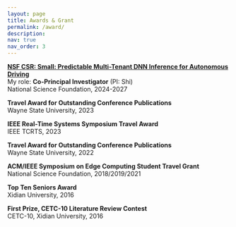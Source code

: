 ```yaml
---
layout: page
title: Awards & Grant
permalink: /award/
description: 
nav: true
nav_order: 3
---
```


**[NSF CSR: Small: Predictable Multi-Tenant DNN Inference for Autonomous Driving](https://www.nsf.gov/awardsearch/showAward?AWD_ID=2343601&HistoricalAwards=false)**\
My role: **Co-Principal Investigator** (PI: Shi)\
National Science Foundation, 2024-2027

**Travel Award for Outstanding Conference Publications**\
Wayne State University, 2023

**IEEE Real-Time Systems Symposium Travel Award**\
IEEE TCRTS, 2023

**Travel Award for Outstanding Conference Publications**\
Wayne State University, 2022

**ACM/IEEE Symposium on Edge Computing Student Travel Grant**\
National Science Foundation, 2018/2019/2021

**Top Ten Seniors Award**\
Xidian University, 2016

**First Prize, CETC-10 Literature Review Contest**\
CETC-10, Xidian University, 2016